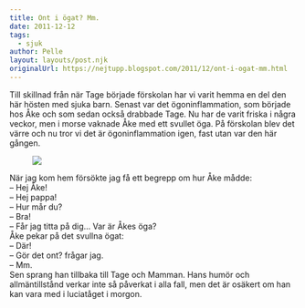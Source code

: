 ```yaml
---
title: Ont i ögat? Mm.
date: 2011-12-12
tags: 
  - sjuk	
author: Pelle
layout: layouts/post.njk
originalUrl: https://nejtupp.blogspot.com/2011/12/ont-i-ogat-mm.html
---
```


Till skillnad från när Tage började förskolan har vi varit hemma en del den här hösten med sjuka barn. Senast var det ögoninflammation, som började hos Åke och som sedan också drabbade Tage. Nu har de varit friska i några veckor, men i morse vaknade Åke med ett svullet öga. På förskolan blev det värre och nu tror vi det är ögoninflammation igen, fast utan var den här gången.

<figure>
	<img src="../../../img/2011/12/Hemma+i+advent-_MG_0138.jpg">
</figure>

När jag kom hem försökte jag få ett begrepp om hur Åke mådde:<br>
– Hej Åke!<br>
– Hej pappa!<br>
– Hur mår du?<br>
– Bra!<br>
– Får jag titta på dig... Var är Åkes öga?<br>
Åke pekar på det svullna ögat:<br>
– Där!<br>
– Gör det ont? frågar jag.<br>
– Mm.<br>
Sen sprang han tillbaka till Tage och Mamman. Hans humör och allmäntillstånd verkar inte så påverkat i alla fall, men det är osäkert om han kan vara med i luciatåget i morgon.
